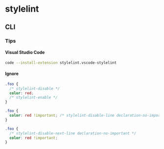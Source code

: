 # stylelint

## CLI

### Tips

#### Visual Studio Code

```sh
code --install-extension stylelint.vscode-stylelint
```

#### Ignore

```scss
.foo {
  /* stylelint-disable */
  color: red;
  /* stylelint-enable */
}
```

```scss
.foo {
  color: red !important; /* stylelint-disable-line declaration-no-important */
}
```

```scss
.foo {
  /* stylelint-disable-next-line declaration-no-important */
  color: red !important;
}
```

